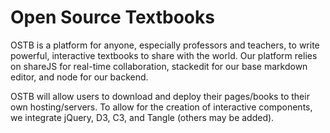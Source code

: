 Open Source Textbooks
=========

OSTB is a platform for anyone, especially professors and teachers, to write powerful, interactive textbooks to share with the world. Our platform relies on shareJS for real-time collaboration, stackedit for our base markdown editor, and node for our backend. 

OSTB will allow users to download and deploy their pages/books to their own hosting/servers. To allow for the creation of interactive components, we integrate jQuery, D3, C3, and Tangle (others may be added). 
